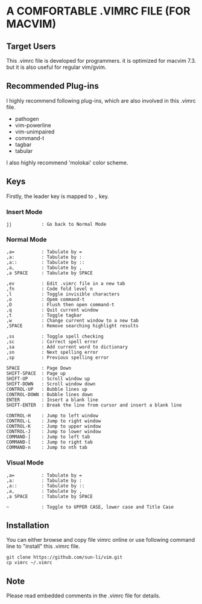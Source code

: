 # A COMFORTABLE .VIMRC FILE (FOR MACVIM)

## Target Users

This .vimrc file is developed for programmers.  it is optimized for macvim 7.3.  but it is also useful for regular vim/gvim.

## Recommended Plug-ins

I highly recommend following plug-ins, which are also involved in this .vimrc file.

* pathogen
* vim-powerline
* vim-unimpaired
* command-t
* tagbar
* tabular

I also highly recommend 'molokai' color scheme.

## Keys

Firstly, the leader key is mapped to `,` key.

### Insert Mode
    jj           : Go back to Normal Mode

### Normal Mode
    ,a=          : Tabulate by =
    ,a:          : Tabulate by :
    ,a::         : Tabulate by ::
    ,a,          : Tabulate by ,
    ,a SPACE     : Tabulate by SPACE

    ,ev          : Edit .vimrc file in a new tab
    ,fn          : Code fold level n
    ,l           : Toggle invisible characters
    ,o           : Opem command-t
    ,O           : Flush then open command-t
    ,q           : Quit current window
    ,t           : Toggle tagbar
    ,w           : Change current window to a new tab
    ,SPACE       : Remove searching highlight results

    ,ss          : Toggle spell checking
    ,sc          : Correct spell error
    ,sa          : Add current word to dictionary
    ,sn          : Next spelling error
    ,sp          : Previous spelling error

    SPACE        : Page Down
    SHIFT-SPACE  : Page up
    SHIFT-UP     : Scroll window up
    SHIFT-DOWN   : Scroll window down
    CONTROL-UP   : Bubble lines up
    CONTROL-DOWN : Bubble lines down
    ENTER        : Insert a blank line
    SHIFT-ENTER  : Break the line from cursor and insert a blank line

    CONTROL-H    : Jump to left window
    CONTROL-L    : Jump to right window
    CONTROL-K    : Jump to upper window
    CONTROL-J    : Jump to lower window
    COMMAND-]    : Jump to left tab
    COMMAND-[    : Jump to right tab
    COMMAND-n    : Jump to nth tab

### Visual Mode
    ,a=          : Tabulate by =
    ,a:          : Tabulate by :
    ,a::         : Tabulate by ::
    ,a,          : Tabulate by ,
    ,a SPACE     : Tabulate by SPACE

    ~            : Toggle to UPPER CASE, lower case and Title Case

## Installation

You can either browse and copy file vimrc online or use following command line to "install" this .vimrc file.

    git clone https://github.com/sun-li/vim.git
    cp vimrc ~/.vimrc

## Note

Please read embedded comments in the .vimrc file for details.
